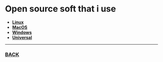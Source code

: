 # Open source soft that i use
- [**Linux**](linux.md)
- [**MacOS**](macos.md)
- [**Windows**](windows.md)
- [**Universal**](universal.md)
--------
### [BACK](../../README.md)